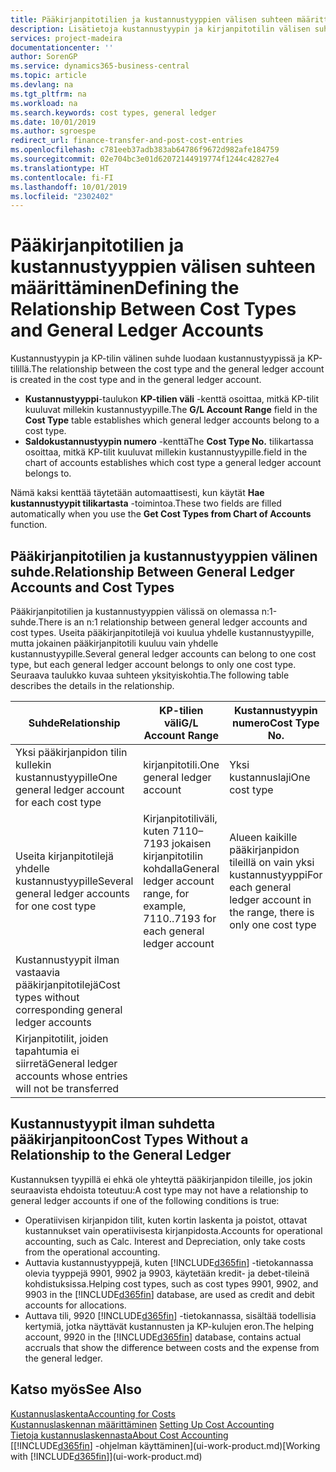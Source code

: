 ```yaml
---
title: Pääkirjanpitotilien ja kustannustyyppien välisen suhteen määrittäminen | Microsoft Docs
description: Lisätietoja kustannustyypin ja kirjanpitotilin välisen suhteen määrittämisestä.
services: project-madeira
documentationcenter: ''
author: SorenGP
ms.service: dynamics365-business-central
ms.topic: article
ms.devlang: na
ms.tgt_pltfrm: na
ms.workload: na
ms.search.keywords: cost types, general ledger
ms.date: 10/01/2019
ms.author: sgroespe
redirect_url: finance-transfer-and-post-cost-entries
ms.openlocfilehash: c781eeb37adb383ab64786f9672d982afe184759
ms.sourcegitcommit: 02e704bc3e01d62072144919774f1244c42827e4
ms.translationtype: HT
ms.contentlocale: fi-FI
ms.lasthandoff: 10/01/2019
ms.locfileid: "2302402"
---
```

# <a name="defining-the-relationship-between-cost-types-and-general-ledger-accounts"></a><span data-ttu-id="398ac-103">Pääkirjanpitotilien ja kustannustyyppien välisen suhteen määrittäminen</span><span class="sxs-lookup"><span data-stu-id="398ac-103">Defining the Relationship Between Cost Types and General Ledger Accounts</span></span>
<span data-ttu-id="398ac-104">Kustannustyypin ja KP-tilin välinen suhde luodaan kustannustyypissä ja KP-tilillä.</span><span class="sxs-lookup"><span data-stu-id="398ac-104">The relationship between the cost type and the general ledger account is created in the cost type and in the general ledger account.</span></span>  

* <span data-ttu-id="398ac-105">**Kustannustyyppi**-taulukon **KP-tilien väli** -kenttä osoittaa, mitkä KP-tilit kuuluvat millekin kustannustyypille.</span><span class="sxs-lookup"><span data-stu-id="398ac-105">The **G/L Account Range** field in the **Cost Type** table establishes which general ledger accounts belong to a cost type.</span></span>  
* <span data-ttu-id="398ac-106">**Saldokustannustyypin numero** -kenttä</span><span class="sxs-lookup"><span data-stu-id="398ac-106">The **Cost Type No.**</span></span> <span data-ttu-id="398ac-107">tilikartassa osoittaa, mitkä KP-tilit kuuluvat millekin kustannustyypille.</span><span class="sxs-lookup"><span data-stu-id="398ac-107">field in the chart of accounts establishes which cost type a general ledger account belongs to.</span></span>  

<span data-ttu-id="398ac-108">Nämä kaksi kenttää täytetään automaattisesti, kun käytät **Hae kustannustyypit tilikartasta** -toimintoa.</span><span class="sxs-lookup"><span data-stu-id="398ac-108">These two fields are filled automatically when you use the **Get Cost Types from Chart of Accounts** function.</span></span>  

## <a name="relationship-between-general-ledger-accounts-and-cost-types"></a><span data-ttu-id="398ac-109">Pääkirjanpitotilien ja kustannustyyppien välinen suhde.</span><span class="sxs-lookup"><span data-stu-id="398ac-109">Relationship Between General Ledger Accounts and Cost Types</span></span>  
<span data-ttu-id="398ac-110">Pääkirjanpitotilien ja kustannustyyppien välissä on olemassa n:1-suhde.</span><span class="sxs-lookup"><span data-stu-id="398ac-110">There is an n:1 relationship between general ledger accounts and cost types.</span></span> <span data-ttu-id="398ac-111">Useita pääkirjanpitotilejä voi kuulua yhdelle kustannustyypille, mutta jokainen pääkirjanpitotili kuuluu vain yhdelle kustannustyypille.</span><span class="sxs-lookup"><span data-stu-id="398ac-111">Several general ledger accounts can belong to one cost type, but each general ledger account belongs to only one cost type.</span></span> <span data-ttu-id="398ac-112">Seuraava taulukko kuvaa suhteen yksityiskohtia.</span><span class="sxs-lookup"><span data-stu-id="398ac-112">The following table describes the details in the relationship.</span></span>  

|<span data-ttu-id="398ac-113">Suhde</span><span class="sxs-lookup"><span data-stu-id="398ac-113">Relationship</span></span>|<span data-ttu-id="398ac-114">**KP-tilien väli**</span><span class="sxs-lookup"><span data-stu-id="398ac-114">**G/L Account Range**</span></span>|<span data-ttu-id="398ac-115">**Kustannustyypin numero**</span><span class="sxs-lookup"><span data-stu-id="398ac-115">**Cost Type No.**</span></span>|  
|------------------|------------------------------------------------|-------------------------------------------|  
|<span data-ttu-id="398ac-116">Yksi pääkirjanpidon tilin kullekin kustannustyypille</span><span class="sxs-lookup"><span data-stu-id="398ac-116">One general ledger account for each cost type</span></span>|<span data-ttu-id="398ac-117">kirjanpitotili.</span><span class="sxs-lookup"><span data-stu-id="398ac-117">One general ledger account</span></span>|<span data-ttu-id="398ac-118">Yksi kustannuslaji</span><span class="sxs-lookup"><span data-stu-id="398ac-118">One cost type</span></span>|  
|<span data-ttu-id="398ac-119">Useita kirjanpitotilejä yhdelle kustannustyypille</span><span class="sxs-lookup"><span data-stu-id="398ac-119">Several general ledger accounts for one cost type</span></span>|<span data-ttu-id="398ac-120">Kirjanpitotiliväli, kuten 7110–7193 jokaisen kirjanpitotilin kohdalla</span><span class="sxs-lookup"><span data-stu-id="398ac-120">General ledger account range, for example, 7110..7193 for each general ledger account</span></span>|<span data-ttu-id="398ac-121">Alueen kaikille pääkirjanpidon tileillä on vain yksi kustannustyyppi</span><span class="sxs-lookup"><span data-stu-id="398ac-121">For each general ledger account in the range, there is only one cost type</span></span>|  
|<span data-ttu-id="398ac-122">Kustannustyypit ilman vastaavia pääkirjanpitotilejä</span><span class="sxs-lookup"><span data-stu-id="398ac-122">Cost types without corresponding general ledger accounts</span></span>|<Empty>||  
|<span data-ttu-id="398ac-123">Kirjanpitotilit, joiden tapahtumia ei siirretä</span><span class="sxs-lookup"><span data-stu-id="398ac-123">General ledger accounts whose entries will not be transferred</span></span>||<Empty>|  

## <a name="cost-types-without-a-relationship-to-the-general-ledger"></a><span data-ttu-id="398ac-124">Kustannustyypit ilman suhdetta pääkirjanpitoon</span><span class="sxs-lookup"><span data-stu-id="398ac-124">Cost Types Without a Relationship to the General Ledger</span></span>  
<span data-ttu-id="398ac-125">Kustannuksen tyypillä ei ehkä ole yhteyttä pääkirjanpidon tileille, jos jokin seuraavista ehdoista toteutuu:</span><span class="sxs-lookup"><span data-stu-id="398ac-125">A cost type may not have a relationship to general ledger accounts if one of the following conditions is true:</span></span>  

* <span data-ttu-id="398ac-126">Operatiivisen kirjanpidon tilit, kuten kortin laskenta ja poistot, ottavat kustannukset vain operatiivisesta kirjanpidosta.</span><span class="sxs-lookup"><span data-stu-id="398ac-126">Accounts for operational accounting, such as Calc. Interest and Depreciation, only take costs from the operational accounting.</span></span>  
* <span data-ttu-id="398ac-127">Auttavia kustannustyyppejä, kuten [!INCLUDE[d365fin](includes/d365fin_md.md)] -tietokannassa olevia tyyppejä 9901, 9902 ja 9903, käytetään kredit- ja debet-tileinä kohdistuksissa.</span><span class="sxs-lookup"><span data-stu-id="398ac-127">Helping cost types, such as cost types 9901, 9902, and 9903 in the [!INCLUDE[d365fin](includes/d365fin_md.md)] database, are used as credit and debit accounts for allocations.</span></span>  
* <span data-ttu-id="398ac-128">Auttava tili, 9920 [!INCLUDE[d365fin](includes/d365fin_md.md)] -tietokannassa, sisältää todellisia kertymiä, jotka näyttävät kustannusten ja KP-kulujen eron.</span><span class="sxs-lookup"><span data-stu-id="398ac-128">The helping account, 9920 in the [!INCLUDE[d365fin](includes/d365fin_md.md)] database, contains actual accruals that show the difference between costs and the expense from the general ledger.</span></span>  

## <a name="see-also"></a><span data-ttu-id="398ac-129">Katso myös</span><span class="sxs-lookup"><span data-stu-id="398ac-129">See Also</span></span>  
[<span data-ttu-id="398ac-130">Kustannuslaskenta</span><span class="sxs-lookup"><span data-stu-id="398ac-130">Accounting for Costs</span></span>](finance-manage-cost-accounting.md)  
<span data-ttu-id="398ac-131">[Kustannuslaskennan määrittäminen](finance-set-up-cost-accounting.md) </span><span class="sxs-lookup"><span data-stu-id="398ac-131">[Setting Up Cost Accounting](finance-set-up-cost-accounting.md) </span></span>  
[<span data-ttu-id="398ac-132">Tietoja kustannuslaskennasta</span><span class="sxs-lookup"><span data-stu-id="398ac-132">About Cost Accounting</span></span>](finance-about-cost-accounting.md)  
<span data-ttu-id="398ac-133">[[!INCLUDE[d365fin](includes/d365fin_md.md)] -ohjelman käyttäminen](ui-work-product.md)</span><span class="sxs-lookup"><span data-stu-id="398ac-133">[Working with [!INCLUDE[d365fin](includes/d365fin_md.md)]](ui-work-product.md)</span></span>
